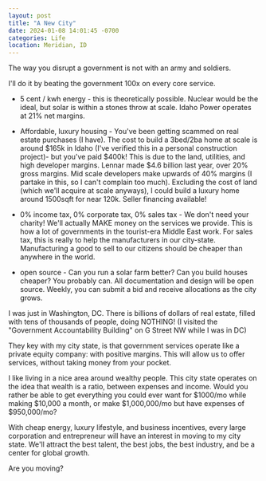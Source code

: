 ```yaml
---
layout: post
title: "A New City"
date: 2024-01-08 14:01:45 -0700
categories: Life
location: Meridian, ID
---
```


The way you disrupt a government is not with an army and soldiers.

I'll do it by beating the government 100x on every core service.

- 5 cent / kwh energy - this is theoretically possible. Nuclear would be the ideal, but solar is within a stones throw at scale. Idaho Power operates at 21% net margins.

- Affordable, luxury housing - You've been getting scammed on real estate purchases (I have). The cost to build a 3bed/2ba home at scale is around $165k in Idaho (I've verified this in a personal construction project)- but you've paid $400k! This is due to the land, utilities, and high developer margins. Lennar made $4.6 billion last year, over 20% gross margins. Mid scale developers make upwards of 40% margins (I partake in this, so I can't complain too much). Excluding the cost of land (which we'll acquire at scale anyways), I could build a luxury home around 1500sqft for near 120k. Seller financing available!

- 0% income tax, 0% corporate tax, 0% sales tax - We don't need your charity! We'll actually MAKE money on the services we provide. This is how a lot of governments in the tourist-era Middle East work. For sales tax, this is really to help the manufacturers in our city-state. Manufacturing a good to sell to our citizens should be cheaper than anywhere in the world.

- open source - Can you run a solar farm better? Can you build houses cheaper? You probably can. All documentation and design will be open source. Weekly, you can submit a bid and receive allocations as the city grows.

I was just in Washington, DC. There is billions of dollars of real estate, filled with tens of thousands of people, doing NOTHING! (I visited the "Government Accountability Building" on G Street NW while I was in DC)

They key with my city state, is that government services operate like a private equity company: with positive margins. This will allow us to offer services, without taking money from your pocket.

I like living in a nice area around wealthy people. This city state operates on the idea that wealth is a ratio, between expenses and income. Would you rather be able to get everything you could ever want for $1000/mo while making $10,000 a month, or make $1,000,000/mo but have expenses of $950,000/mo?

With cheap energy, luxury lifestyle, and business incentives, every large corporation and entrepreneur will have an interest in moving to my city state. We'll attract the best talent, the best jobs, the best industry, and be a center for global growth.

Are you moving?
